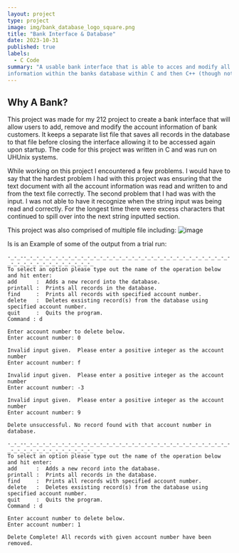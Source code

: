```yaml
---
layout: project
type: project
image: img/bank_database_logo_square.png
title: "Bank Interface & Database"
date: 2023-10-31
published: true
labels:
  - C Code
summary: "A usable bank interface that is able to acces and modify all bank customers
information within the banks database within C and then C++ (though not included)."
---
```

## Why A Bank?
<div class="text-center p-4">

This project was made for my 212 project  to create a bank interface that will allow users to add, remove and modify the account information of bank customers. It keeps a separate list file that saves all records in the database to that file before closing the interface allowing it to be accessed again upon startup. The code for this project was written in C and was run on UHUnix systems.

While working on this project I encountered a few problems. I would have to say that the hardest problem I had with this project was ensuring that the text document with all the account information was read and written to and from the text file correctly. The second problem that I had was with the input. I was not able to have it recognize when the string input was being read and correctly. For the longest time there were excess characters that continued to spill over into the next string inputted section.

This project was also comprised of multiple file including:
![image](https://github.com/DavidRickards/DavidRickards.github.io/assets/113159664/c3de7f39-8cb7-491f-ad53-2261db4ba5ea)

Is is an Example of some of the output from a trial run:
```
-_-_--_-_-_-_-_-_-_-_-_-_-_-_-_-_-_-_-_-_-_-_-_-_-_-_-_-_-_-_-_-_-_-_-_-_-_-_-_-_-_-_-_-_-_-_-_-_
To select an option please type out the name of the operation below and hit enter:
add      :  Adds a new record into the database.
printall :  Prints all records in the database.
find     :  Prints all records with specified account number.
delete   :  Deletes exsisting record(s) from the database using specified account number.
quit     :  Quits the program.
Command : d

Enter account number to delete below. 
Enter account number: 0

Invalid input given.  Please enter a positive integer as the account number
Enter account number: f

Invalid input given.  Please enter a positive integer as the account number
Enter account number: -3

Invalid input given.  Please enter a positive integer as the account number
Enter account number: 9

Delete unsuccessful. No record found with that account number in database.

-_-_--_-_-_-_-_-_-_-_-_-_-_-_-_-_-_-_-_-_-_-_-_-_-_-_-_-_-_-_-_-_-_-_-_-_-_-_-_-_-_-_-_-_-_-_-_-_
To select an option please type out the name of the operation below and hit enter:
add      :  Adds a new record into the database.
printall :  Prints all records in the database.
find     :  Prints all records with specified account number.
delete   :  Deletes exsisting record(s) from the database using specified account number.
quit     :  Quits the program.
Command : d

Enter account number to delete below. 
Enter account number: 1

Delete Complete! All records with given account number have been removed.
```
</div>

 
